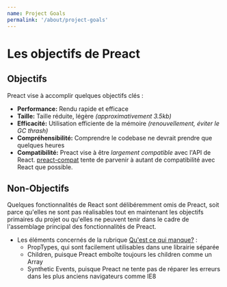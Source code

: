 ```yaml
---
name: Project Goals
permalink: '/about/project-goals'
---
```


# Les objectifs de Preact

## Objectifs

Preact vise à accomplir quelques objectifs clés :

- **Performance:** Rendu rapide et efficace
- **Taille:** Taille réduite, légère _(approximativement 3.5kb)_
- **Efficacité:** Utilisation efficiente de la mémoire  _(renouvellement, éviter le GC thrash)_
- **Compréhensibilité:** Comprendre le codebase ne devrait prendre que quelques heures
- **Compatibilité:** Preact vise à être _largement compatible_ avec l'API de React. [preact-compat] tente de parvenir à autant de compatibilité avec React que possible.

## Non-Objectifs

Quelques fonctionnalités de React sont délibéremment omis de Preact, soit parce qu'elles ne sont pas réalisables tout en maintenant les objectifs primaires du projet ou qu'elles ne peuvent tenir dans le cadre de l'assemblage principal des fonctionnalités de Preact.

- Les éléments concernés de la rubrique [Qu'est ce qui manque?] :
    - PropTypes, qui sont facilement utilisables dans une librairie séparée
    - Children, puisque Preact emboîte toujours les children comme un Array
    - Synthetic Events, puisque Preact ne tente pas de réparer les erreurs dans les plus anciens navigateurs comme IE8

[preact-compat]: https://github.com/developit/preact-compat/
[Qu'est ce qui manque?]: /guide/differences-to-react#whats-missing
